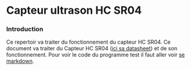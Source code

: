 # Capteur ultrason HC SR04

### Introduction

Ce repertoir va traiter du fonctionnement du capteur HC SR04. Ce document va traiter du Capteur HC SR04 ([ici sa datasheet]()) et de son fonctionnement. Pour voir le code du programme test il faut aller voir [se markdown]().  
